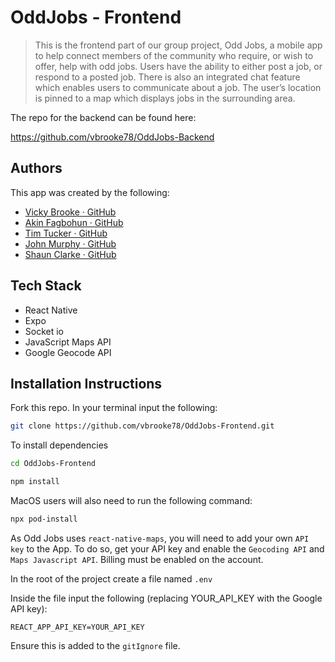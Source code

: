 # OddJobs - Frontend

> This is the frontend part of our group project, Odd Jobs, a mobile app to help connect members of the community who require, or wish to offer, help with odd jobs. Users have the ability to either post a job, or respond to a posted job. There is also an integrated chat feature which enables users to communicate about a job. The user’s location is pinned to a map which displays jobs in the surrounding area.
 
The repo for the backend can be found here:

https://github.com/vbrooke78/OddJobs-Backend
 
## Authors

This app was created by the following: 

- [Vicky Brooke · GitHub](https://github.com/vbrooke78) 
- [Akin Fagbohun · GitHub](https://github.com/datboyakin)
- [Tim Tucker · GitHub](https://github.com/timwtuck)
- [John Murphy · GitHub](https://github.com/johndmurphy)
- [Shaun Clarke · GitHub](https://github.com/Tavelar/)

## Tech Stack

- React Native
- Expo
- Socket io
- JavaScript Maps API
- Google Geocode API

## Installation Instructions

Fork this repo.
In your terminal input the following:

```sh
git clone https://github.com/vbrooke78/OddJobs-Frontend.git
```
To install dependencies
```sh
cd OddJobs-Frontend

npm install
```

MacOS users will also need to run the following command:

```sh
npx pod-install
```

As Odd Jobs uses `react-native-maps`, you will need to add your own `API key` to the App.
To do so, get your API key and enable the `Geocoding API` and `Maps Javascript API`. 
Billing must be enabled on the account.

In the root of the project create a file named `.env`

Inside the file input the following (replacing YOUR_API_KEY with the Google API key):

  `REACT_APP_API_KEY=YOUR_API_KEY`

Ensure this is added to the `gitIgnore` file.
 
 
 

